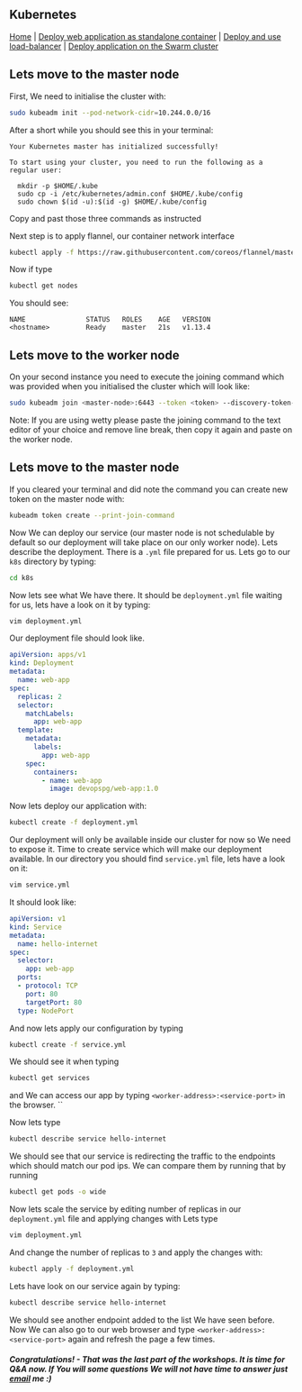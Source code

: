 ## Kubernetes
[Home](../README.md) | [Deploy web application as standalone container](standalone.md) | [Deploy and use load-balancer](lb.md) | [Deploy application on the Swarm cluster](swarm.md)

## Lets move to the master node
First, We need to initialise the cluster with:
```bash
sudo kubeadm init --pod-network-cidr=10.244.0.0/16
```
After a short while you should see this in your terminal:
```
Your Kubernetes master has initialized successfully!

To start using your cluster, you need to run the following as a regular user:

  mkdir -p $HOME/.kube
  sudo cp -i /etc/kubernetes/admin.conf $HOME/.kube/config
  sudo chown $(id -u):$(id -g) $HOME/.kube/config
```
Copy and past those three commands as instructed

Next step is to apply flannel, our container network interface
```bash
kubectl apply -f https://raw.githubusercontent.com/coreos/flannel/master/Documentation/kube-flannel.yml
```
Now if type
```bash
kubectl get nodes
```
You should see:
```
NAME               STATUS   ROLES    AGE   VERSION
<hostname>         Ready    master   21s   v1.13.4  
```
## Lets move to the worker node
On your second instance you need to execute the joining command which was provided when you initialised the cluster which will look like:
```bash
sudo kubeadm join <master-node>:6443 --token <token> --discovery-token-ca-cert-hash sha256:<hash>
```
Note: If you are using wetty please paste the joining command to the text editor of your choice and remove line break, then copy it again and paste on the worker node.
## Lets move to the master node
If you cleared your terminal and did note the command you can create new token on the master node with:
```bash
kubeadm token create --print-join-command
```
Now We can deploy our service (our master node is not schedulable by default so our deployment will take place on our only worker node). Lets describe the deployment. There is a ```.yml``` file prepared for us. Lets go to our ```k8s``` directory by typing:
```bash
cd k8s
```
Now lets see what We have there. It should be ```deployment.yml``` file waiting for us, lets have a look on it by typing:
```bash
vim deployment.yml
```
Our deployment file should look like.
```yml
apiVersion: apps/v1
kind: Deployment
metadata:
  name: web-app
spec:
  replicas: 2
  selector:
    matchLabels:
      app: web-app
  template:
    metadata:
      labels:
        app: web-app
    spec:
      containers:
        - name: web-app
          image: devopspg/web-app:1.0
```
Now lets deploy our application with:
```bash
kubectl create -f deployment.yml
```
Our deployment will only be available inside our cluster for now so We need to expose it. Time to create service which will make our deployment available. In our directory you should find ```service.yml``` file, lets have a look on it:
```bash
vim service.yml
```
It should look like:
```yml
apiVersion: v1
kind: Service
metadata:
  name: hello-internet
spec:
  selector:
    app: web-app
  ports:
  - protocol: TCP
    port: 80
    targetPort: 80
  type: NodePort
```
And now lets apply our configuration by typing
```bash
kubectl create -f service.yml
```
We should see it when typing
```bash
kubectl get services
```
and We can access our app by typing ```<worker-address>:<service-port>``` in the browser.
``

Now lets type
```bash
kubectl describe service hello-internet
```
We should see that our service is redirecting the traffic to the endpoints  which should match our pod ips. We can compare them by running that by running
```bash
kubectl get pods -o wide
```

Now lets scale the service by editing number of replicas in our ```deployment.yml``` file and applying changes with
Lets type
```bash
vim deployment.yml
```
And change the number of replicas to ```3``` and apply the changes with:
```bash
kubectl apply -f deployment.yml
```
Lets have look on our service again by typing:
```bash
kubectl describe service hello-internet
```
We should see another endpoint added to the list We have seen before. Now We can also go to our web browser and type ```<worker-address>:<service-port>``` again and refresh the page a few times.
##### Congratulations! - That was the last part of the workshops. It is time for Q&A now. If You will some questions We will not have time to answer just <a href="mailto:ppilecki@icloud.com?subject=DevOps Playground&body=Hi Patrick, I have just finished your workshop and I would like to ask">email</a> me :)
